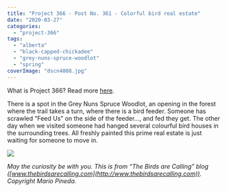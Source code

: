 ```yaml
---
title: "Project 366 - Post No. 361 - Colorful bird real estate"
date: "2020-03-27"
categories: 
  - "project-366"
tags: 
  - "alberta"
  - "black-capped-chickadee"
  - "grey-nuns-spruce-woodlot"
  - "spring"
coverImage: "dscn4008.jpg"
---
```


What is Project 366? Read more [here](https://thebirdsarecalling.com/2019/03/29/project-366/).

There is a spot in the Grey Nuns Spruce Woodlot, an opening in the forest where the trail takes a turn, where there is a bird feeder. Someone has scrawled “Feed Us” on the side of the feeder..., and fed they get. The other day when we visited someone had hanged several colourful bird houses in the surrounding trees. All freshly painted this prime real estate is just waiting for someone to move in.

![](https://thebirdsarecallingandimustgo.files.wordpress.com/2020/03/dscn4008.jpg?w=1024)

_May the curiosity be with you. This is from “The Birds are Calling” blog ([www.thebirdsarecalling.com](http://www.thebirdsarecalling.com)). Copyright Mario Pineda._

